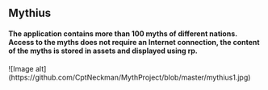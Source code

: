<h2>Mythius</h2>
<h4>The application contains more than 100 myths of different nations. Access to the myths does not require an Internet connection, the content of the myths is stored in assets and displayed using rp.</h4>
![Image alt](https://github.com/CptNeckman/MythProject/blob/master/mythius1.jpg)
